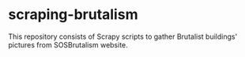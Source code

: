 # scraping-brutalism

This repository consists of Scrapy scripts to gather Brutalist buildings' pictures from SOSBrutalism website.
